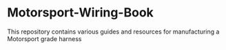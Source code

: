 # Motorsport-Wiring-Book
This repository contains various guides and resources for manufacturing a Motorsport grade harness
